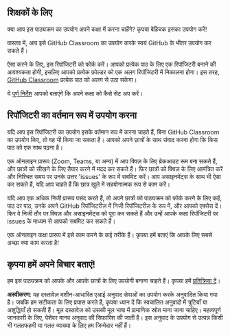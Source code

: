 ## शिक्षकों के लिए

क्या आप इस पाठ्यक्रम का उपयोग अपने कक्षा में करना चाहेंगे? कृपया बेहिचक इसका उपयोग करें!

वास्तव में, आप इसे GitHub Classroom का उपयोग करके स्वयं GitHub के भीतर उपयोग कर सकते हैं।

ऐसा करने के लिए, इस रिपॉजिटरी को फोर्क करें। आपको प्रत्येक पाठ के लिए एक रिपॉजिटरी बनाने की आवश्यकता होगी, इसलिए आपको प्रत्येक फ़ोल्डर को एक अलग रिपॉजिटरी में निकालना होगा। इस तरह, [GitHub Classroom](https://classroom.github.com/classrooms) प्रत्येक पाठ को अलग से उठा सकेगा।

ये [पूर्ण निर्देश](https://github.blog/2020-03-18-set-up-your-digital-classroom-with-github-classroom/) आपको बताएंगे कि अपने कक्षा को कैसे सेट अप करें।

## रिपॉजिटरी का वर्तमान रूप में उपयोग करना

यदि आप इस रिपॉजिटरी का उपयोग इसके वर्तमान रूप में करना चाहते हैं, बिना GitHub Classroom का उपयोग किए, तो वह भी किया जा सकता है। आपको अपने छात्रों के साथ संवाद करना होगा कि किस पाठ को एक साथ पढ़ना है।

एक ऑनलाइन प्रारूप (Zoom, Teams, या अन्य) में आप क्विज़ के लिए ब्रेकआउट रूम बना सकते हैं, और छात्रों को सीखने के लिए तैयार करने में मदद कर सकते हैं। फिर छात्रों को क्विज़ के लिए आमंत्रित करें और निश्चित समय पर उनके उत्तर 'issues' के रूप में सबमिट करें। आप असाइनमेंट्स के साथ भी ऐसा कर सकते हैं, यदि आप चाहते हैं कि छात्र खुले में सहयोगात्मक रूप से काम करें।

यदि आप एक अधिक निजी प्रारूप पसंद करते हैं, तो अपने छात्रों को पाठ्यक्रम को फोर्क करने के लिए कहें, पाठ दर पाठ, उनके अपने GitHub रिपॉजिटरीज़ में निजी रिपॉजिटरीज़ के रूप में, और आपको एक्सेस दें। फिर वे निजी तौर पर क्विज़ और असाइनमेंट्स को पूरा कर सकते हैं और उन्हें आपके कक्षा रिपॉजिटरी पर issues के माध्यम से आपको सबमिट कर सकते हैं।

एक ऑनलाइन कक्षा प्रारूप में इसे काम करने के कई तरीके हैं। कृपया हमें बताएं कि आपके लिए सबसे अच्छा क्या काम करता है!

## कृपया हमें अपने विचार बताएं!

हम इस पाठ्यक्रम को आपके और आपके छात्रों के लिए उपयोगी बनाना चाहते हैं। कृपया हमें [प्रतिक्रिया दें](https://forms.microsoft.com/Pages/ResponsePage.aspx?id=v4j5cvGGr0GRqy180BHbR2humCsRZhxNuI79cm6n0hRUQzRVVU9VVlU5UlFLWTRLWlkyQUxORTg5WS4u)।

**अस्वीकरण**:
यह दस्तावेज़ मशीन-आधारित एआई अनुवाद सेवाओं का उपयोग करके अनुवादित किया गया है। जबकि हम सटीकता के लिए प्रयास करते हैं, कृपया ध्यान दें कि स्वचालित अनुवादों में त्रुटियाँ या अशुद्धियाँ हो सकती हैं। मूल दस्तावेज़ को उसकी मूल भाषा में प्रामाणिक स्रोत माना जाना चाहिए। महत्वपूर्ण जानकारी के लिए, पेशेवर मानव अनुवाद की सिफारिश की जाती है। इस अनुवाद के उपयोग से उत्पन्न किसी भी गलतफहमी या गलत व्याख्या के लिए हम जिम्मेदार नहीं हैं।